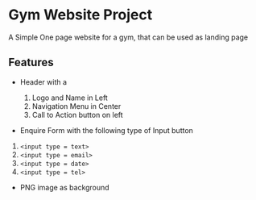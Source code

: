 # Gym Website Project

A Simple One page website for a gym, that can be used as landing page


## Features

* Header with a 
   1. Logo and Name in Left
   2. Navigation Menu in Center
   3. Call to Action button on left

* Enquire Form with the following type of Input button

1. `<input type = text>`
2. `<input type = email>`
3. `<input type = date>`
4. `<input type = tel>`

* PNG image as background
